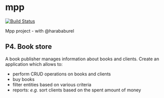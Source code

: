 # mpp
[![Build Status](https://travis-ci.com/rusucosmin/mpp.svg?token=xuckQpxdxdoMNC1YKnMq&branch=master)](https://travis-ci.com/rusucosmin/mpp)

Mpp project - with @harababurel

## P4. Book store

A book publisher manages information about books and clients.
Create an application which allows to:

* perform CRUD operations on books and clients
* buy books
* filter entities based on various criteria
* reports: _e.g._ sort clients based on the spent amount of money

